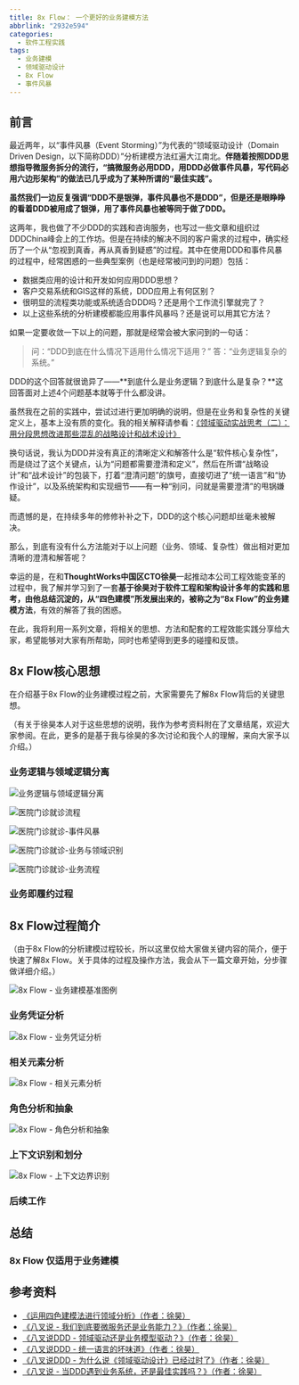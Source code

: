 ```yaml
---
title: 8x Flow： 一个更好的业务建模方法
abbrlink: "2932e594"
categories:
  - 软件工程实践
tags:
  - 业务建模
  - 领域驱动设计
  - 8x Flow
  - 事件风暴
---
```


## 前言

最近两年，以“事件风暴（Event Storming）”为代表的“领域驱动设计（Domain Driven Design，以下简称DDD）”分析建模方法红遍大江南北。**伴随着按照DDD思想指导微服务拆分的流行，“搞微服务必用DDD，用DDD必做事件风暴，写代码必用六边形架构”的做法已几乎成为了某种所谓的“最佳实践”。**

**虽然我们一边反复强调“DDD不是银弹，事件风暴也不是DDD”，但是还是眼睁睁的看着DDD被用成了银弹，用了事件风暴也被等同于做了DDD。**

这两年，我也做了不少DDD的实践和咨询服务，也写过一些文章和组织过DDDChina峰会上的工作坊。但是在持续的解决不同的客户需求的过程中，确实经历了一个从“忽视到真香，再从真香到疑惑”的过程。其中在使用DDD和事件风暴的过程中，经常困惑的一些典型案例（也是经常被问到的问题）包括：

- 数据类应用的设计和开发如何应用DDD思想？
- 客户交易系统和GIS这样的系统，DDD应用上有何区别？
- 很明显的流程类功能或系统适合DDD吗？还是用个工作流引擎就完了？
- 以上这些系统的分析建模都能应用事件风暴吗？还是说可以用其它方法？

如果一定要收敛一下以上的问题，那就是经常会被大家问到的一句话：

>问：“DDD到底在什么情况下适用什么情况下适用？”
>答：“业务逻辑复杂的系统。”

DDD的这个回答就很诡异了——**到底什么是业务逻辑？到底什么是复杂？**这回答面对上述4个问题基本就等于什么都没讲。

虽然我在之前的实践中，尝试过进行更加明确的说明，但是在业务和复杂性的关键定义上，基本上没有质的变化。我的相关解释请参看：[《领域驱动实战思考（二）：用分段思想改进那些混乱的战略设计和战术设计》](/posts/58fe0824/#%E6%9B%B4%E5%90%88%E7%90%86%E7%9A%84%E2%80%9CDDD%E5%88%86%E6%AE%B5%E5%BC%8F%E8%AE%BE%E8%AE%A1%E2%80%9D)

换句话说，我认为DDD并没有真正的清晰定义和解答什么是“软件核心复杂性”，而是绕过了这个关键点，认为“问题都需要澄清和定义”，然后在所谓“战略设计”和“战术设计”的包装下，打着“澄清问题”的旗号，直接切进了“统一语言”和“协作设计”，以及系统架构和实现细节——有一种“别问，问就是需要澄清”的甩锅嫌疑。

而遗憾的是，在持续多年的修修补补之下，DDD的这个核心问题却丝毫未被解决。

那么，到底有没有什么方法能对于以上问题（业务、领域、复杂性）做出相对更加清晰的澄清和解答呢？

幸运的是，在和**ThoughtWorks中国区CTO徐昊**一起推动本公司工程效能变革的过程中，我了解并学习到了一套**基于徐昊对于软件工程和架构设计多年的实践和思考，由他总结沉淀的，从“四色建模”所发展出来的，被称之为“8x Flow”的业务建模方法**，有效的解答了我的困惑。

在此，我将利用一系列文章，将相关的思想、方法和配套的工程效能实践分享给大家，希望能够对大家有所帮助，同时也希望得到更多的碰撞和反馈。

<!-- more -->

## 8x Flow核心思想

在介绍基于8x Flow的业务建模过程之前，大家需要先了解8x Flow背后的关键思想。

（有关于徐昊本人对于这些思想的说明，我作为参考资料附在了文章结尾，欢迎大家参阅。在此，更多的是基于我与徐昊的多次讨论和我个人的理解，来向大家予以介绍。）

### 业务逻辑与领域逻辑分离

![业务逻辑与领域逻辑分离](https://huhao-dev.oss-cn-beijing.aliyuncs.com/business-and-domain-2021-02-08-11-56-08.png)

![医院门诊就诊流程](https://huhao-dev.oss-cn-beijing.aliyuncs.com/医院门诊就诊流程-2021-02-07-23-02-25.png)

![医院门诊就诊-事件风暴](https://huhao-dev.oss-cn-beijing.aliyuncs.com/医院门诊就诊流程-事件风暴-2021-02-07-23-02-37.png)

![医院门诊就诊-业务与领域识别](https://huhao-dev.oss-cn-beijing.aliyuncs.com/医院门诊就诊流程-业务与领域识别-2021-02-07-23-02-48.png)

![医院门诊就诊-业务流程](https://huhao-dev.oss-cn-beijing.aliyuncs.com/医院门诊就诊流程-业务流程-2021-02-07-23-03-00.png)

### 业务即履约过程

## 8x Flow过程简介

（由于8x Flow的分析建模过程较长，所以这里仅给大家做关键内容的简介，便于快速了解8x Flow。关于具体的过程及操作方法，我会从下一篇文章开始，分步骤做详细介绍。）

![8x Flow - 业务建模基准图例](https://huhao-dev.oss-cn-beijing.aliyuncs.com/8xFlow基准图例-2021-02-07-19-04-33.png)

### 业务凭证分析

![8x Flow - 业务凭证分析](https://huhao-dev.oss-cn-beijing.aliyuncs.com/业务凭证分析-2021-02-07-18-59-59.png)

### 相关元素分析

![8x Flow - 相关元素分析](https://huhao-dev.oss-cn-beijing.aliyuncs.com/相关元素分析-2021-02-07-19-05-21.png)

### 角色分析和抽象

![8x Flow - 角色分析和抽象](https://huhao-dev.oss-cn-beijing.aliyuncs.com/角色分析和抽象-2021-02-07-19-05-30.png)

### 上下文识别和划分

![8x Flow - 上下文边界识别](https://huhao-dev.oss-cn-beijing.aliyuncs.com/上下文边界识别-2021-02-07-19-05-43.png)

### 后续工作

## 总结

### 8x Flow 仅适用于业务建模

## 参考资料

- [《运用四色建模法进行领域分析》（作者：徐昊）](https://www.infoq.cn/article/xh-four-color-modeling)
- [《八叉说 - 我们到底要微服务还是业务能力？》（作者：徐昊）](https://www.bilibili.com/video/BV1Rf4y1Q7Y4)
- [《八叉说DDD - 领域驱动还是业务模型驱动？》（作者：徐昊）](https://www.bilibili.com/video/BV1MT4y1M7Kv)
- [《八叉说DDD - 统一语言的坏味道》（作者：徐昊）](https://www.bilibili.com/video/BV1Rz4y1S7oW)
- [《八叉说DDD - 为什么说《领域驱动设计》已经过时了》（作者：徐昊）](https://www.bilibili.com/video/BV1mf4y1k75k)
- [《八叉说 - 当DDD遇到业务系统，还是最佳实践吗？》（作者：徐昊）](https://www.bilibili.com/video/BV1Ep4y1W7Ku)